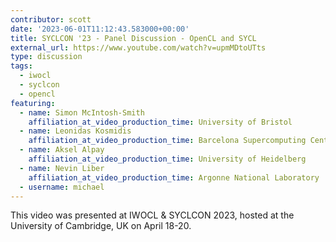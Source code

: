 ```yaml
---
contributor: scott
date: '2023-06-01T11:12:43.583000+00:00'
title: SYCLCON '23 - Panel Discussion - OpenCL and SYCL
external_url: https://www.youtube.com/watch?v=upmMDtoUTts
type: discussion
tags:
  - iwocl
  - syclcon
  - opencl
featuring:
  - name: Simon McIntosh-Smith
    affiliation_at_video_production_time: University of Bristol
  - name: Leonidas Kosmidis
    affiliation_at_video_production_time: Barcelona Supercomputing Center
  - name: Aksel Alpay
    affiliation_at_video_production_time: University of Heidelberg
  - name: Nevin Liber
    affiliation_at_video_production_time: Argonne National Laboratory
  - username: michael
---
```


This video was presented at IWOCL & SYCLCON 2023, hosted at the University of Cambridge, UK on April 18-20.
